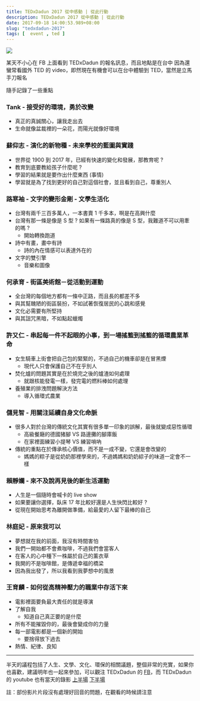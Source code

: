 ```yaml
---
title: TEDxDadun 2017 從中感動 | 從此行動
description: TEDxDadun 2017 從中感動 | 從此行動
date: 2017-09-18 14:00:53.989+08:00
slug: "tedxdadun-2017"
tags: [  event , ted ]
---
```


![](/images/404.webp)

某天不小心在 FB 上面看到 TEDxDadun 的報名訊息，而且地點是在台中
因為還蠻常看國外 TED 的 video，即然現在有機會可以在台中體驗到 TED，當然是立馬手刀報名

隨手記錄了一些重點

### Tank - 接受好的環境，勇於改變

- 真正的真誠關心，讓我走出去
- 生命就像盆裁裡的一朵花，而陽光就像好環境

### 蘇仰志 - 演化的新物種 - 未來學校的藍圖與實踐

- 世界從 1900 到 2017 年，已經有快速的變化和發展，那教育呢 ?
- 教育到底要教給孩子什麼呢 ?
- 學習的結果就是要作出什麼東西 (事情)
- 學習就是為了找到更好的自己對這個社會，並且看到自己，尊重別人

### 路寒袖 - 文字的變形金剛 - 文學生活化

- 台灣有兩千三百多萬人，一本書賣 1 千多本，啊是在高興什麼
- 台灣有那一條是像是 S 型 ? 如果有一條路真的像是 S 型，我難道不可以用牽的嗎 ?
	- 開始轉換跑道
- 詩中有畫，畫中有詩
	- 詩的內在情感可以表達外在的
- 文字的雙引擎
	- 音樂和圖像

### 何承育 - 街區美術館－從活動到運動

- 全台灣的每個地方都有一條中正路，而且長的都差不多
- 與其幫醜陋的街區裝扮，不如試著恢復居民的心跳和感覺
- 文化必需要有所堅持
- 與其詛咒黑暗，不如點起蠟燭

### 許又仁 - 串起每一件不起眼的小事，到一場搖籃到搖籃的循環農業革命

- 女生騎車上街會把自己包的緊緊的，不過自己的機車卻是在冒黑煙
	- 現代人只會保護自己不在乎別人
- 焚化爐的問題其實是在於燒完之後的爐渣如何處理
	- 就跟核能發電一樣，發完電的燃料棒如何處理
- 養殖業的排洩問題解決方法
	- 導入循環式農業
    
### 儲見智 - 用關注延續自身文化命脈

- 很多人對於台灣的傳統文化其實有很多單一印象的誤解，最後就變成惡性循環
	- 高級餐廰的德國猪腳 VS 路邊攤的腳庫飯
    - 在家裡面練習小提琴 VS 練習嗩吶 
- 傳統的重點在於傳承核心價值，而不是一成不變，它還是會改變的
	- 媽媽的粽子是從奶奶那裡學來的，不過媽媽和奶奶綜子的味道一定會不一樣

### 賴靜孄 - 來不及說再見後的新生活運動

- 人生是一個隨時會喊卡的 live show
- 如果要讓你選擇，臥床 17 年比較好還是人生快閃比較好 ?
- 從現在開始思考為離開做準備，給最愛的人留下最棒的自己

### 林庭妃 - 原來我可以

- 夢想就在我的前面，我沒有時間害怕
- 我們一開始都不會煮咖啡，不過我們會當客人
- 在客人的心中種下一株屬於自己的薰衣草
- 我開的不是咖啡館，是傳遞幸福的橋梁
- 因為我出發了，所以我看到我夢想中的風景

### 王育麟 - 如何從高精神壓力的職業中存活下來

- 電影裡面要負最大責任的就是導演
- 了解自我
	- 知道自己真正要的是什麼
- 所有不能摧毀你的，最後會變成你的力量
- 每一部電影都是一個新的開始
	- 要捨得放下過去
- 熱情、紀律、良知

---

半天的議程包括了人生、文學、文化、環保的相關議題，整個非常的充實，如果你也喜歡，建議明年也一起來參加，可以觀注 TEDxDadun 的 [FB](https://www.facebook.com/TEDxDadun)，而 TEDxDadun 的 youtube 也有當天的錄影 [上半場](https://youtu.be/Efu9HJl7Bbs?t=2505) [下半場](https://www.youtube.com/watch?v=6bSwEQN0BsE)

註：部份影片片段沒有處理好回音的問題，在觀看的時候請注意